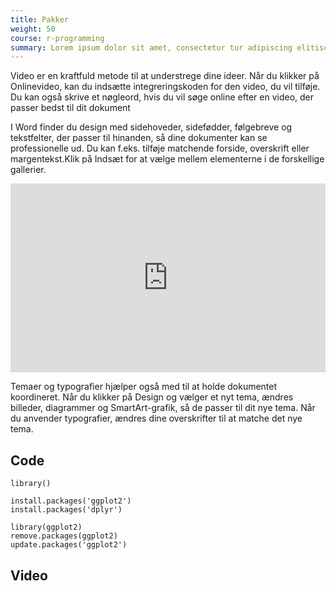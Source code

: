 ```yaml
---
title: Pakker
weight: 50
course: r-programming
summary: Lorem ipsum dolor sit amet, consectetur tur adipiscing elitiscing elit. 
---
```


Video er en kraftfuld metode til at understrege dine ideer. Når du klikker på Onlinevideo, kan du indsætte integreringskoden for den video, du vil tilføje. Du kan også skrive et nøgleord, hvis du vil søge online efter en video, der passer bedst til dit dokument

I Word finder du design med sidehoveder, sidefødder, følgebreve og tekstfelter, der passer til hinanden, så dine dokumenter kan se professionelle ud. Du kan f.eks. tilføje matchende forside, overskrift eller margentekst.Klik på Indsæt for at vælge mellem elementerne i de forskellige gallerier.

<div style="position: relative; padding-bottom: 59.96309963099632%; height: 0;"><iframe src="https://www.loom.com/embed/b4684451a4274edc9bbeea82da464434" frameborder="0" webkitallowfullscreen mozallowfullscreen allowfullscreen style="position: absolute; top: 0; left: 0; width: 100%; height: 100%;"></iframe></div>

Temaer og typografier hjælper også med til at holde dokumentet koordineret. Når du klikker på Design og vælger et nyt tema, ændres billeder, diagrammer og SmartArt-grafik, så de passer til dit nye tema. Når du anvender typografier, ændres dine overskrifter til at matche det nye tema.

## Code

```
library()

install.packages('ggplot2')
install.packages('dplyr')

library(ggplot2)
remove.packages(ggplot2)
update.packages('ggplot2')
```

## Video
